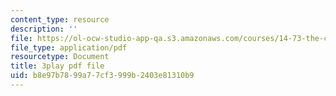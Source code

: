 ```yaml
---
content_type: resource
description: ''
file: https://ol-ocw-studio-app-qa.s3.amazonaws.com/courses/14-73-the-challenge-of-world-poverty-spring-2011/b8e97b7899a77cf3999b2403e81310b9_FQZN92nEC0Q.pdf
file_type: application/pdf
resourcetype: Document
title: 3play pdf file
uid: b8e97b78-99a7-7cf3-999b-2403e81310b9
---
```

